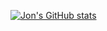 [![Jon's GitHub stats](https://github-readme-stats.vercel.app/api?username=mrjonstrong&show_icons=true&theme=dark)](https://github.com/mrjonstrong/github-readme-stats)
